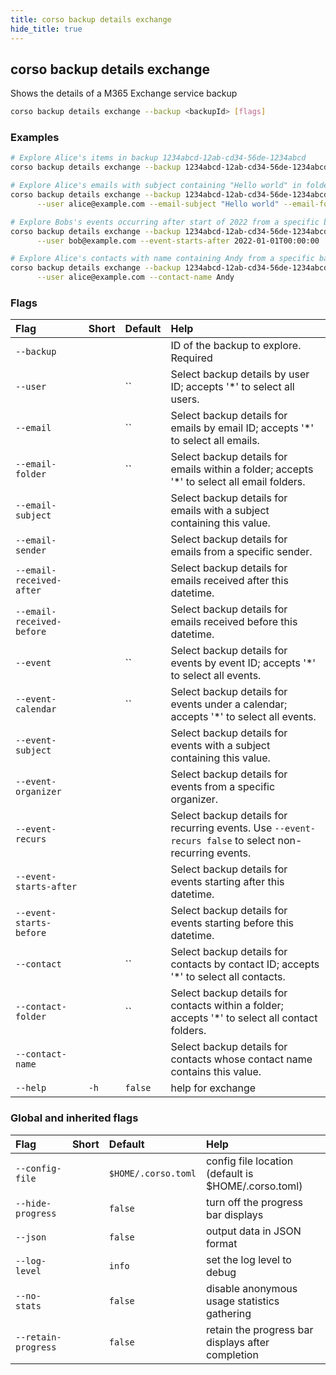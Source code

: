 ```yaml
---
title: corso backup details exchange
hide_title: true
---
```

## corso backup details exchange

Shows the details of a M365 Exchange service backup

```bash
corso backup details exchange --backup <backupId> [flags]
```

### Examples

```bash
# Explore Alice's items in backup 1234abcd-12ab-cd34-56de-1234abcd 
corso backup details exchange --backup 1234abcd-12ab-cd34-56de-1234abcd --user alice@example.com

# Explore Alice's emails with subject containing "Hello world" in folder "Inbox" from a specific backup 
corso backup details exchange --backup 1234abcd-12ab-cd34-56de-1234abcd \
      --user alice@example.com --email-subject "Hello world" --email-folder Inbox

# Explore Bobs's events occurring after start of 2022 from a specific backup
corso backup details exchange --backup 1234abcd-12ab-cd34-56de-1234abcd \
      --user bob@example.com --event-starts-after 2022-01-01T00:00:00

# Explore Alice's contacts with name containing Andy from a specific backup
corso backup details exchange --backup 1234abcd-12ab-cd34-56de-1234abcd \
      --user alice@example.com --contact-name Andy
```

### Flags

|Flag|Short|Default|Help|
|:----|:-----|:-------|:----|
|`--backup`|||ID of the backup to explore. <div class='required'>Required</div>|
|`--user`||``|Select backup details by user ID; accepts '*' to select all users.|
|`--email`||``|Select backup details for emails by email ID; accepts '*' to select all emails.|
|`--email-folder`||``|Select backup details for emails within a folder; accepts '*' to select all email folders.|
|`--email-subject`|||Select backup details for emails with a subject containing this value.|
|`--email-sender`|||Select backup details for emails from a specific sender.|
|`--email-received-after`|||Select backup details for emails received after this datetime.|
|`--email-received-before`|||Select backup details for emails received before this datetime.|
|`--event`||``|Select backup details for events by event ID; accepts '*' to select all events.|
|`--event-calendar`||``|Select backup details for events under a calendar; accepts '*' to select all events.|
|`--event-subject`|||Select backup details for events with a subject containing this value.|
|`--event-organizer`|||Select backup details for events from a specific organizer.|
|`--event-recurs`|||Select backup details for recurring events. Use `--event-recurs false` to select non-recurring events.|
|`--event-starts-after`|||Select backup details for events starting after this datetime.|
|`--event-starts-before`|||Select backup details for events starting before this datetime.|
|`--contact`||``|Select backup details for contacts by contact ID; accepts '*' to select all contacts.|
|`--contact-folder`||``|Select backup details for contacts within a folder; accepts '*' to select all contact folders.|
|`--contact-name`|||Select backup details for contacts whose contact name contains this value.|
|`--help`|`-h`|`false`|help for exchange|

### Global and inherited flags

|Flag|Short|Default|Help|
|:----|:-----|:-------|:----|
|`--config-file`||`$HOME/.corso.toml`|config file location (default is $HOME/.corso.toml)|
|`--hide-progress`||`false`|turn off the progress bar displays|
|`--json`||`false`|output data in JSON format|
|`--log-level`||`info`|set the log level to debug|info|warn|error|
|`--no-stats`||`false`|disable anonymous usage statistics gathering|
|`--retain-progress`||`false`|retain the progress bar displays after completion|
